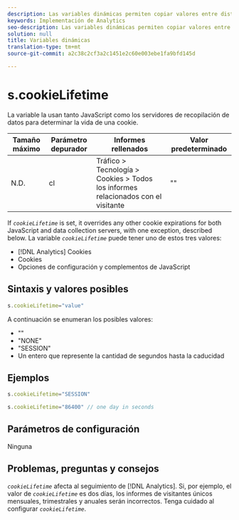 ```yaml
---
description: Las variables dinámicas permiten copiar valores entre distintas variables sin necesidad de escribir varias veces los valores completos en las solicitudes de imagen del sitio.
keywords: Implementación de Analytics
seo-description: Las variables dinámicas permiten copiar valores entre distintas variables sin necesidad de escribir varias veces los valores completos en las solicitudes de imagen del sitio.
solution: null
title: Variables dinámicas
translation-type: tm+mt
source-git-commit: a2c38c2cf3a2c1451e2c60e003ebe1fa9bfd145d

---
```



# s.cookieLifetime

La variable la usan tanto JavaScript como los servidores de recopilación de datos para determinar la vida de una cookie.

| Tamaño máximo | Parámetro depurador | Informes rellenados | Valor predeterminado |
|---|---|---|---|
| N.D. | cl | Tráfico &gt; Tecnología &gt; Cookies &gt; Todos los informes relacionados con el visitante | "" |

If *`cookieLifetime`* is set, it overrides any other cookie expirations for both JavaScript and data collection servers, with one exception, described below. La variable *`cookieLifetime`* puede tener uno de estos tres valores:

* [!DNL Analytics] Cookies
* Cookies
* Opciones de configuración y complementos de JavaScript

## Sintaxis y valores posibles

```js
s.cookieLifetime="value"
```

A continuación se enumeran los posibles valores:

* ""
* "NONE"
* "SESSION"
* Un entero que represente la cantidad de segundos hasta la caducidad

## Ejemplos

```js
s.cookieLifetime="SESSION"
```

```js
s.cookieLifetime="86400" // one day in seconds
```

## Parámetros de configuración

Ninguna

## Problemas, preguntas y consejos

*`cookieLifetime`* afecta al seguimiento de [!DNL Analytics]. Si, por ejemplo, el valor de *`cookieLifetime`* es dos días, los informes de visitantes únicos mensuales, trimestrales y anuales serán incorrectos. Tenga cuidado al configurar *`cookieLifetime`*.
